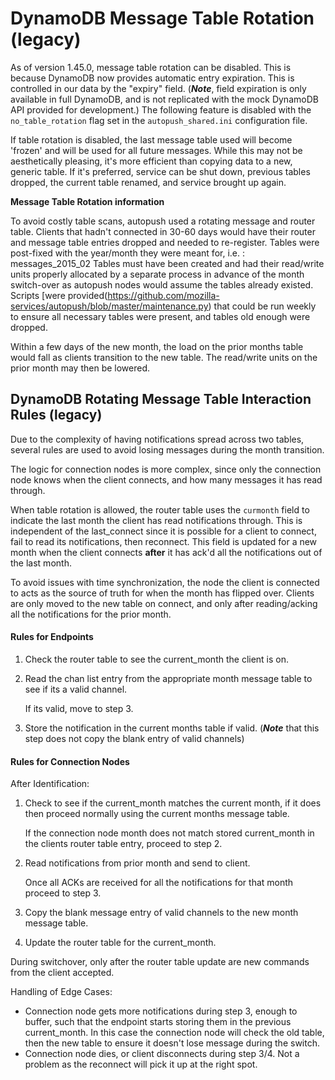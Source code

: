 # DynamoDB Message Table Rotation (legacy)

As of version 1.45.0, message table rotation can be disabled. This is
because DynamoDB now provides automatic entry expiration. This is
controlled in our data by the "expiry" field. (_**Note**_, field
expiration is only available in full DynamoDB, and is not replicated
with the mock DynamoDB API provided for development.) The following
feature is disabled with the `no_table_rotation` flag set in the
`autopush_shared.ini` configuration file.

If table rotation is disabled, the last message table used will become
'frozen' and will be used for all future messages. While this may not be
aesthetically pleasing, it's more efficient than copying data to a new,
generic table. If it's preferred, service can be shut down, previous
tables dropped, the current table renamed, and service brought up again.

**Message Table Rotation information**

To avoid costly table scans, autopush used a rotating message and
router table. Clients that hadn't connected in 30-60 days would have
their router and message table entries dropped and needed to
re-register.
Tables were post-fixed with the year/month they were meant for, i.e. :
    messages_2015_02
Tables must have been created and had their read/write units properly
allocated by a separate process in advance of the month switch-over as
autopush nodes would assume the tables already existed. Scripts [were
provided\(https://github.com/mozilla-services/autopush/blob/master/maintenance.py)
that could be run weekly to ensure all necessary tables were
present, and tables old enough were dropped.

Within a few days of the new month, the load on the prior months table
would fall as clients transition to the new table. The read/write units
on the prior month may then be lowered.

## DynamoDB Rotating Message Table Interaction Rules (legacy)

Due to the complexity of having notifications spread across two tables,
several rules are used to avoid losing messages during the month
transition.

The logic for connection nodes is more complex, since only the
connection node knows when the client connects, and how many messages it
has read through.

When table rotation is allowed, the router table uses the `curmonth`
field to indicate the last month the client has read notifications
through. This is independent of the last_connect since it is possible
for a client to connect, fail to read its notifications, then reconnect.
This field is updated for a new month when the client connects **after**
it has ack'd all the notifications out of the last month.

To avoid issues with time synchronization, the node the client is
connected to acts as the source of truth for when the month has flipped
over. Clients are only moved to the new table on connect, and only after
reading/acking all the notifications for the prior month.

#### Rules for Endpoints

1. Check the router table to see the current_month the client is on.

2. Read the chan list entry from the appropriate month message table to
    see if its a valid channel.

    If its valid, move to step 3.

3. Store the notification in the current months table if valid. (_**Note**_
    that this step does not copy the blank entry of valid channels)

#### Rules for Connection Nodes

After Identification:

1. Check to see if the current_month matches the current month, if it
    does then proceed normally using the current months message table.

    If the connection node month does not match stored current_month in
    the clients router table entry, proceed to step 2.

2. Read notifications from prior month and send to client.

    Once all ACKs are received for all the notifications for that month
    proceed to step 3.

3. Copy the blank message entry of valid channels to the new month
    message table.

4. Update the router table for the current_month.

During switchover, only after the router table update are new commands
from the client accepted.

Handling of Edge Cases:

* Connection node gets more notifications during step 3, enough to
    buffer, such that the endpoint starts storing them in the previous
    current_month. In this case the connection node will check the old
    table, then the new table to ensure it doesn't lose message during
    the switch.
* Connection node dies, or client disconnects during step 3/4. Not a
    problem as the reconnect will pick it up at the right spot.
